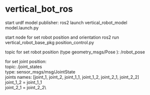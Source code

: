# vertical_bot_ros
start urdf model publisher:
ros2 launch vertical_robot_model model.launch.py

start node for set robot position and orientation
ros2 run vertical_robot_base_pkg position_control.py

topic for set robot position (type geometry_msgs/Pose ):
/robot_pose

for set joint position:\
topic: /joint_states\
type: sensor_msgs/msg/JointState\
joints names: [joint_1, joint_2, joint_1_1, joint_1_2, joint_2_1, joint_2_2]\
joint_1_2 = joint_1_1\
joint_2_1 = joint_2_2\

